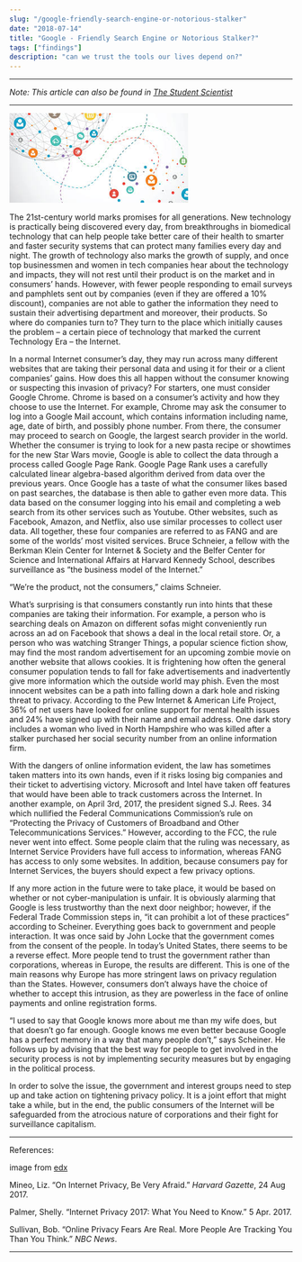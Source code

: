 ```yaml
---
slug: "/google-friendly-search-engine-or-notorious-stalker"
date: "2018-07-14"
title: "Google - Friendly Search Engine or Notorious Stalker?"
tags: ["findings"]
description: "can we trust the tools our lives depend on?"
---
```

___

*Note: This article can also be found in [The Student Scientist](https://thestudentscientist.org/2018/07/14/google-friendly-search-engine-or-notorious-stalker/)*
___

![](../images/google/data-on-the-internet.jpg)

The 21st-century world marks promises for all generations. New technology is practically being discovered every day, from breakthroughs in biomedical technology that can help people take better care of their health to smarter and faster security systems that can protect many families every day and night. The growth of technology also marks the growth of supply, and once top businessmen and women in tech companies hear about the technology and impacts, they will not rest until their product is on the market and in consumers’ hands. However, with fewer people responding to email surveys and pamphlets sent out by companies (even if they are offered a 10% discount), companies are not able to gather the information they need to sustain their advertising department and moreover, their products. So where do companies turn to? They turn to the place which initially causes the problem – a certain piece of technology that marked the current Technology Era – the Internet.

In a normal Internet consumer’s day, they may run across many different websites that are taking their personal data and using it for their or a client companies’ gains. How does this all happen without the consumer knowing or suspecting this invasion of privacy? For starters, one must consider Google Chrome. Chrome is based on a consumer’s activity and how they choose to use the Internet. For example, Chrome may ask the consumer to log into a Google Mail account, which contains information including name, age, date of birth, and possibly phone number. From there, the consumer may proceed to search on Google, the largest search provider in the world. Whether the consumer is trying to look for a new pasta recipe or showtimes for the new Star Wars movie, Google is able to collect the data through a process called Google Page Rank. Google Page Rank uses a carefully calculated linear algebra-based algorithm derived from data over the previous years. Once Google has a taste of what the consumer likes based on past searches, the database is then able to gather even more data. This data based on the consumer logging into his email and completing a web search from its other services such as Youtube. Other websites, such as Facebook, Amazon, and Netflix, also use similar processes to collect user data. All together, these four companies are referred to as FANG and are some of the worlds’ most visited services. Bruce Schneier, a fellow with the Berkman Klein Center for Internet & Society and the Belfer Center for Science and International Affairs at Harvard Kennedy School, describes surveillance as “the business model of the Internet.”

“We’re the product, not the consumers,” claims Schneier.

What’s surprising is that consumers constantly run into hints that these companies are taking their information. For example, a person who is searching deals on Amazon on different sofas might conveniently run across an ad on Facebook that shows a deal in the local retail store. Or, a person who was watching Stranger Things, a popular science fiction show, may find the most random advertisement for an upcoming zombie movie on another website that allows cookies. It is frightening how often the general consumer population tends to fall for fake advertisements and inadvertently give more information which the outside world may phish. Even the most innocent websites can be a path into falling down a dark hole and risking threat to privacy. According to the Pew Internet & American Life Project, 36% of net users have looked for online support for mental health issues and 24% have signed up with their name and email address. One dark story includes a woman who lived in North Hampshire who was killed after a stalker purchased her social security number from an online information firm.

With the dangers of online information evident, the law has sometimes taken matters into its own hands, even if it risks losing big companies and their ticket to advertising victory. Microsoft and Intel have taken off features that would have been able to track customers across the Internet. In another example, on April 3rd, 2017, the president signed S.J. Rees. 34 which nullified the Federal Communications Commission’s rule on “Protecting the Privacy of Customers of Broadband and Other Telecommunications Services.” However, according to the FCC, the rule never went into effect. Some people claim that the ruling was necessary, as Internet Service Providers have full access to information, whereas FANG has access to only some websites. In addition, because consumers pay for Internet Services, the buyers should expect a few privacy options.

If any more action in the future were to take place, it would be based on whether or not cyber-manipulation is unfair. It is obviously alarming that Google is less trustworthy than the next door neighbor; however, if the Federal Trade Commission steps in, “it can prohibit a lot of these practices” according to Scheiner. Everything goes back to government and people interaction. It was once said by John Locke that the government comes from the consent of the people. In today’s United States, there seems to be a reverse effect. More people tend to trust the government rather than corporations, whereas in Europe, the results are different. This is one of the main reasons why Europe has more stringent laws on privacy regulation than the States. However, consumers don’t always have the choice of whether to accept this intrusion, as they are powerless in the face of online payments and online registration forms.

“I used to say that Google knows more about me than my wife does, but that doesn’t go far enough. Google knows me even better because Google has a perfect memory in a way that many people don’t,” says Scheiner. He follows up by advising that the best way for people to get involved in the security process is not by implementing security measures but by engaging in the political process.

In order to solve the issue, the government and interest groups need to step up and take action on tightening privacy policy. It is a joint effort that might take a while, but in the end, the public consumers of the Internet will be safeguarded from the atrocious nature of corporations and their fight for surveillance capitalism.
___
References:

image from [edx](https://blog.edx.org/big-data-and-the-internet-of-things)

Mineo, Liz. “On Internet Privacy, Be Very Afraid.” *Harvard Gazette*, 24 Aug 2017.

Palmer, Shelly. “Internet Privacy 2017: What You Need to Know.” 5 Apr. 2017.

Sullivan, Bob. “Online Privacy Fears Are Real. More People Are Tracking You Than You Think.” *NBC News*.
___